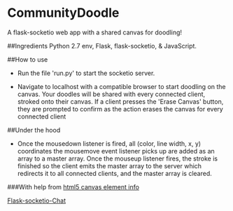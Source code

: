 # CommunityDoodle
A flask-socketio web app with a shared canvas for doodling!

##Ingredients
Python 2.7 env, Flask, flask-socketio, & JavaScript.

##How to use
- Run the file 'run.py' to start the socketio server.

- Navigate to localhost with a compatible browser to start doodling on the canvas. Your doodles will be shared with every connected client, stroked onto their canvas. If a client presses the 'Erase Canvas' button, they are prompted to confirm as the action erases the canvas for every connected client

##Under the hood
- Once the mousedown listener is fired, all (color, line width, x, y) coordinates the mousemove event listener picks up are added as an array to a master array. Once the mouseup listener fires, the stroke is finished so the client emits the master array to the server which redirects it to all connected clients, and the master array is cleared.

###With help from
[html5 canvas element info](https://dev.opera.com/articles/html5-canvas-painting)

[Flask-socketio-Chat](https://github.com/miguelgrinberg/Flask-SocketIO-Chat)

